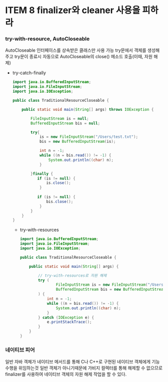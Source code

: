 # ITEM 8 finalizer와 cleaner 사용을 피하라

### try-with-resource, AutoCloseable
AutoCloseable 인터페이스를 상속받은 클래스만 사용 가능
try문에서 객체를 생성해주고 try문이 종료시 자동으로 AutoCloseable의 close() 메소드 호출(이때, 자원 해제)

* try-catch-finally
    ```java
    import java.io.BufferedInputStream;
    import java.io.FileInputStream;
    import java.io.IOException;
    
    public class TraditionalResourceCloseable {
    
        public static void main(String[] args) throws IOException {
    
            FileInputStream is = null;
            BufferedInputStream bis = null;
    
            try{
                is = new FileInputStream("/Users/test.txt");
                bis = new BufferedInputStream(is);
    
                int n = -1;
                while ((n = bis.read()) != -1) {
                    System.out.println((char) n);
                }
    
            }finally {
               if (is != null) {
                   is.close();
                }
               
               if (is != null) {
                   bis.close();
                }
            }
        }
    }
    ```
  * try-with-resources
    ```java
    import java.io.BufferedInputStream;
    import java.io.FileInputStream;
    import java.io.IOException;
    
    public class TraditionalResourceCloseable {
    
        public static void main(String[] args) {
    
            // try-with-resources로 자원 해제
            try (
                    FileInputStream is = new FileInputStream("/Users/test.txt");
                    BufferedInputStream bis = new BufferedInputStream(is);
            ) {
                int n = -1;
                while ((n = bis.read()) != -1) {
                    System.out.println((char) n);
                }
            } catch (IOException e) {
                e.printStackTrace();
            }
        }
    }
    ```

### 네이티브 피어
일반 자바 객체가 네이티브 메서드를 통해 C나 C++로 구현된 네이티브 객체에게 기능 수행을 위임하는것
일반 객체가 아니기때문에 가비지 컬렉터를 통해 해제할 수 없으므로 finalizer를 사용하여 네이티브 객체의 자원 해제 작업을 할 수 있다.
